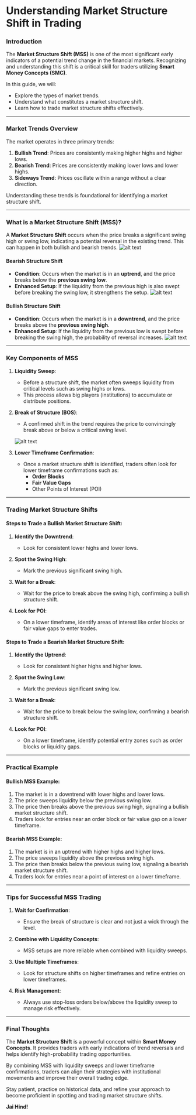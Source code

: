 # Understanding Market Structure Shift in Trading

### Introduction

The **Market Structure Shift (MSS)** is one of the most significant early indicators of a potential trend change in the financial markets. Recognizing and understanding this shift is a critical skill for traders utilizing **Smart Money Concepts (SMC)**.

In this guide, we will:

- Explore the types of market trends.
- Understand what constitutes a market structure shift.
- Learn how to trade market structure shifts effectively.

---

### Market Trends Overview

The market operates in three primary trends:

1. **Bullish Trend**: Prices are consistently making higher highs and higher lows.
2. **Bearish Trend**: Prices are consistently making lower lows and lower highs.
3. **Sideways Trend**: Prices oscillate within a range without a clear direction.

Understanding these trends is foundational for identifying a market structure shift.

---

### What is a Market Structure Shift (MSS)?

A **Market Structure Shift** occurs when the price breaks a significant swing high or swing low, indicating a potential reversal in the existing trend. This can happen in both bullish and bearish trends.
   ![alt text](image-22.png)

#### Bearish Structure Shift

- **Condition**: Occurs when the market is in an **uptrend**, and the price breaks below the **previous swing low**.
- **Enhanced Setup**: If the liquidity from the previous high is also swept before breaking the swing low, it strengthens the setup.
![alt text](image-22.png)
#### Bullish Structure Shift

- **Condition**: Occurs when the market is in a **downtrend**, and the price breaks above the **previous swing high**.
- **Enhanced Setup**: If the liquidity from the previous low is swept before breaking the swing high, the probability of reversal increases.
![alt text](image-23.png)


---

### Key Components of MSS

1. **Liquidity Sweep**:

   - Before a structure shift, the market often sweeps liquidity from critical levels such as swing highs or lows.
   - This process allows big players (institutions) to accumulate or distribute positions.

2. **Break of Structure (BOS)**:

   - A confirmed shift in the trend requires the price to convincingly break above or below a critical swing level.

   ![alt text](image-24.png)

3. **Lower Timeframe Confirmation**:

   - Once a market structure shift is identified, traders often look for lower timeframe confirmations such as:
     - **Order Blocks**
     - **Fair Value Gaps**
     - Other Points of Interest (POI)

---

### Trading Market Structure Shifts

#### Steps to Trade a Bullish Market Structure Shift:

1. **Identify the Downtrend**:
   - Look for consistent lower highs and lower lows.


2. **Spot the Swing High**:
   - Mark the previous significant swing high.

3. **Wait for a Break**:
   - Wait for the price to break above the swing high, confirming a bullish structure shift.

4. **Look for POI**:
   - On a lower timeframe, identify areas of interest like order blocks or fair value gaps to enter trades.

#### Steps to Trade a Bearish Market Structure Shift:

1. **Identify the Uptrend**:
   - Look for consistent higher highs and higher lows.


2. **Spot the Swing Low**:
   - Mark the previous significant swing low.

3. **Wait for a Break**:
   - Wait for the price to break below the swing low, confirming a bearish structure shift.

4. **Look for POI**:
   - On a lower timeframe, identify potential entry zones such as order blocks or liquidity gaps.
---

### Practical Example

#### Bullish MSS Example:

1. The market is in a downtrend with lower highs and lower lows.
2. The price sweeps liquidity below the previous swing low.
3. The price then breaks above the previous swing high, signaling a bullish market structure shift.
4. Traders look for entries near an order block or fair value gap on a lower timeframe.

#### Bearish MSS Example:

1. The market is in an uptrend with higher highs and higher lows.
2. The price sweeps liquidity above the previous swing high.
3. The price then breaks below the previous swing low, signaling a bearish market structure shift.
4. Traders look for entries near a point of interest on a lower timeframe.


---

### Tips for Successful MSS Trading

1. **Wait for Confirmation**:
   - Ensure the break of structure is clear and not just a wick through the level.


2. **Combine with Liquidity Concepts**:
   - MSS setups are more reliable when combined with liquidity sweeps.


3. **Use Multiple Timeframes**:
   - Look for structure shifts on higher timeframes and refine entries on lower timeframes.

4. **Risk Management**:
   - Always use stop-loss orders below/above the liquidity sweep to manage risk effectively.

---

### Final Thoughts

The **Market Structure Shift** is a powerful concept within **Smart Money Concepts**. It provides traders with early indications of trend reversals and helps identify high-probability trading opportunities.

By combining MSS with liquidity sweeps and lower timeframe confirmations, traders can align their strategies with institutional movements and improve their overall trading edge.

Stay patient, practice on historical data, and refine your approach to become proficient in spotting and trading market structure shifts.

**Jai Hind!**

